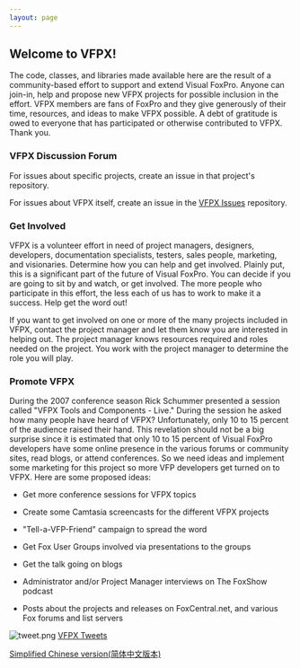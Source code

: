 ```yaml
---
layout: page
---
```


## Welcome to VFPX!

The code, classes, and libraries made available here are the result of a community-based effort to support and extend Visual FoxPro. Anyone can join-in, help and propose new VFPX projects for possible inclusion in the effort. VFPX members are fans of FoxPro and they give generously of their time, resources, and ideas to make VFPX possible. A debt of gratitude is owed to everyone that has participated or otherwise contributed to VFPX. Thank you.

### VFPX Discussion Forum

For issues about specific projects, create an issue in that project's repository.

For issues about VFPX itself, create an issue in the [VFPX Issues](https://github.com/VFPX/VFPXIssues) repository.

### Get Involved

VFPX is a volunteer effort in need of project managers, designers, developers, documentation specialists, testers, sales people, marketing, and visionaries. Determine how you can help and get involved. Plainly put, this is a significant part of the future of Visual FoxPro. You can decide if you are going to sit by and watch, or get involved. The more people who participate in this effort, the less each of us has to work to make it a success. Help get the word out!  

If you want to get involved on one or more of the many projects included in VFPX, contact the project manager and let them know you are interested in helping out. The project manager knows resources required and roles needed on the project. You work with the project manager to determine the role you will play.

### Promote VFPX

During the 2007 conference season Rick Schummer presented a session called "VFPX Tools and Components - Live." During the session he asked how many people have heard of VFPX? Unfortunately, only 10 to 15 percent of the audience raised their hand. This revelation should not be a big surprise since it is estimated that only 10 to 15 percent of Visual FoxPro developers have some online presence in the various forums or community sites, read blogs, or attend conferences. So we need ideas and implement some marketing for this project so more VFP developers get turned on to VFPX. Here are some proposed ideas:

* Get more conference sessions for VFPX topics

* Create some Camtasia screencasts for the different VFPX projects

* "Tell-a-VFP-Friend" campaign to spread the word

* Get Fox User Groups involved via presentations to the groups

* Get the talk going on blogs

* Administrator and/or Project Manager interviews on The FoxShow podcast

* Posts about the projects and releases on FoxCentral.net, and various Fox forums and list servers

![tweet.png](/images/tweet.png) <a href="https://twitter.com/vfpx" target="_blank">VFPX Tweets</a>

<a href="https://vfp9.github.io" target="_blank">Simplified Chinese version(简体中文版本)</a>
